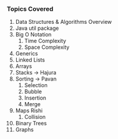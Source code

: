 ### Topics Covered
1. Data Structures & Algorithms Overview
2. Java util package
3. Big O Notation 
   1. Time Complexity
   2. Space Complexity
4. Generics
5. Linked Lists
6. Arrays
7. Stacks -> Hajura 
8. Sorting -> Pavan
   1. Selection
   2. Bubble
   3. Insertion
   4. Merge
9. Maps Rishi
   1. Collision
10. Binary Trees
11. Graphs